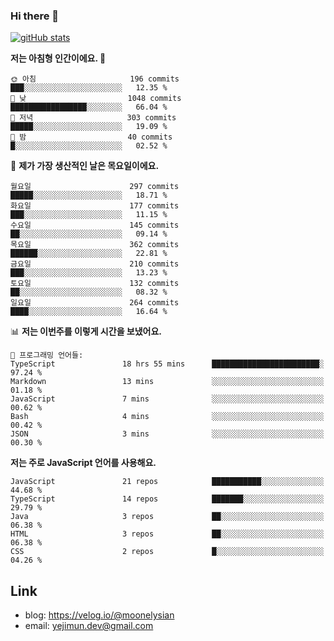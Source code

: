 ### Hi there 👋

<!--
**moonelysian/moonelysian** is a ✨ _special_ ✨ repository because its `README.md` (this file) appears on your GitHub profile.

Here are some ideas to get you started:

- 🔭 I’m currently working on ...
- 🌱 I’m currently learning ...
- 👯 I’m looking to collaborate on ...
- 🤔 I’m looking for help with ...
- 💬 Ask me about ...
- 📫 How to reach me: ...
- 😄 Pronouns: ...
- ⚡ Fun fact: ...
-->

<!-- [![wakatime stats](https://github-readme-stats.vercel.app/api/wakatime?username=moonelysian)](https://github.com/anuraghazra/github-readme-stats) -->

[![gitHub stats](https://github-readme-stats.vercel.app/api?username=moonelysian&show_icons=true)](https://github.com/anuraghazra/github-readme-stats)

<!--START_SECTION:waka-->
**저는 아침형 인간이에요. 🐤** 

```text
🌞 아침                     196 commits         ███░░░░░░░░░░░░░░░░░░░░░░   12.35 % 
🌆 낮　                     1048 commits        █████████████████░░░░░░░░   66.04 % 
🌃 저녁                     303 commits         █████░░░░░░░░░░░░░░░░░░░░   19.09 % 
🌙 밤　                     40 commits          █░░░░░░░░░░░░░░░░░░░░░░░░   02.52 % 
```
📅 **제가 가장 생산적인 날은 목요일이에요.** 

```text
월요일                      297 commits         █████░░░░░░░░░░░░░░░░░░░░   18.71 % 
화요일                      177 commits         ███░░░░░░░░░░░░░░░░░░░░░░   11.15 % 
수요일                      145 commits         ██░░░░░░░░░░░░░░░░░░░░░░░   09.14 % 
목요일                      362 commits         ██████░░░░░░░░░░░░░░░░░░░   22.81 % 
금요일                      210 commits         ███░░░░░░░░░░░░░░░░░░░░░░   13.23 % 
토요일                      132 commits         ██░░░░░░░░░░░░░░░░░░░░░░░   08.32 % 
일요일                      264 commits         ████░░░░░░░░░░░░░░░░░░░░░   16.64 % 
```


📊 **저는 이번주를 이렇게 시간을 보냈어요.** 

```text
💬 프로그래밍 언어들: 
TypeScript               18 hrs 55 mins      ████████████████████████░   97.24 % 
Markdown                 13 mins             ░░░░░░░░░░░░░░░░░░░░░░░░░   01.18 % 
JavaScript               7 mins              ░░░░░░░░░░░░░░░░░░░░░░░░░   00.62 % 
Bash                     4 mins              ░░░░░░░░░░░░░░░░░░░░░░░░░   00.42 % 
JSON                     3 mins              ░░░░░░░░░░░░░░░░░░░░░░░░░   00.30 % 
```

**저는 주로 JavaScript 언어를 사용해요.** 

```text
JavaScript               21 repos            ███████████░░░░░░░░░░░░░░   44.68 % 
TypeScript               14 repos            ███████░░░░░░░░░░░░░░░░░░   29.79 % 
Java                     3 repos             ██░░░░░░░░░░░░░░░░░░░░░░░   06.38 % 
HTML                     3 repos             ██░░░░░░░░░░░░░░░░░░░░░░░   06.38 % 
CSS                      2 repos             █░░░░░░░░░░░░░░░░░░░░░░░░   04.26 % 
```




<!--END_SECTION:waka-->


## Link
- blog: https://velog.io/@moonelysian
- email: yejimun.dev@gmail.com
